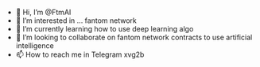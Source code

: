 - 👋 Hi, I’m @FtmAI
- 👀 I’m interested in ... fantom network
- 🌱 I’m currently learning how to use deep learning algo
- 💞️ I’m looking to collaborate on fantom network contracts to use artificial intelligence
- 📫 How to reach me in Telegram xvg2b

<!---
FtmAI/FtmAI is a ✨ special ✨ repository because its `README.md` (this file) appears on your GitHub profile.
You can click the Preview link to take a look at your changes.
--->
